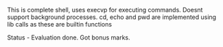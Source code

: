This is complete shell, uses execvp for executing commands. Doesnt support background processes. cd, echo and pwd are implemented using lib calls as these are builtin functions


Status - Evaluation done. Got bonus marks.
